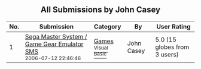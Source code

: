 ﻿<div align="center">

## All Submissions by John Casey

</div>

No.  | Submission | Category | By   | User Rating
---- | ---------- | -------- | ---- | -----------
1 | [Sega Master System / Game Gear Emulator SMS<br /><sup>2006-07-12 22:46:46</sup>](https://github.com/Planet-Source-Code/john-casey-sega-master-system-game-gear-emulator-sms__1-65907) | [Games<br /><sup>Visual Basic</sup>](../ByCategory/games__1-38.md) | John Casey | 5.0 (15 globes from 3 users)
